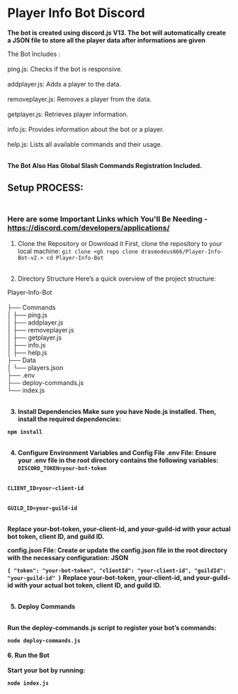 # Player Info Bot Discord

<b>The bot is created using discord.js V13.</b><b> The bot will automatically create a JSON file to store all the player data after informations are given    </b>

The Bot Includes : <br> <br>
ping.js: Checks if the bot is responsive. <br><br>
addplayer.js: Adds a player to the data.<br><br>
removeplayer.js: Removes a player from the data. <br><br>
getplayer.js: Retrieves player information. <br><br>
info.js: Provides information about the bot or a player. <br><br>
help.js: Lists all available commands and their usage. <br><br>

<b>The Bot Also Has Global Slash Commands Registration Included. </b> <br>

## Setup PROCESS: <br><br> 
### Here are some Important Links which You'll Be Needing - https://discord.com/developers/applications/

1. Clone the Repository or Download it
First, clone the repository to your local machine:
`git clone <gh repo clone drasmodeus666/Player-Info-Bot-v2.>
cd Player-Info-Bot`
<br> <br>


2. Directory Structure
Here’s a quick overview of the project structure:

Player-Info-Bot <br> <br>
├── Commands <br>
│   ├── ping.js <br>
│   ├── addplayer.js <br>
│   ├── removeplayer.js <br>
│   ├── getplayer.js <br>
│   ├── info.js <br>
│   ├── help.js <br>
├── Data <br>
│   └── players.json <br>
├── .env <br>
├── deploy-commands.js <br>
└── index.js <b> <br> <br>

3. Install Dependencies
Make sure you have Node.js installed. Then, install the required dependencies:

`npm install`
<br> <br>

4. Configure Environment Variables and Config File
.env File: Ensure your .env file in the root directory contains the following variables:
`DISCORD_TOKEN=your-bot-token` <br> <br>

`CLIENT_ID=your-client-id` <br> <br>

`GUILD_ID=your-guild-id` <br> <br>

Replace your-bot-token, your-client-id, and your-guild-id with your actual bot token, client ID, and guild ID.

config.json File: Create or update the config.json file in the root directory with the necessary configuration:
JSON

`{
  "token": "your-bot-token",
  "clientId": "your-client-id",
  "guildId": "your-guild-id"
}`
Replace your-bot-token, your-client-id, and your-guild-id with your actual bot token, client ID, and guild ID. <br> <br>


5. Deploy Commands <br> <br>

Run the deploy-commands.js script to register your bot’s commands:

`node deploy-commands.js`
<br> <br>
6. Run the Bot <br> <br>
Start your bot by running:

`node index.js`
